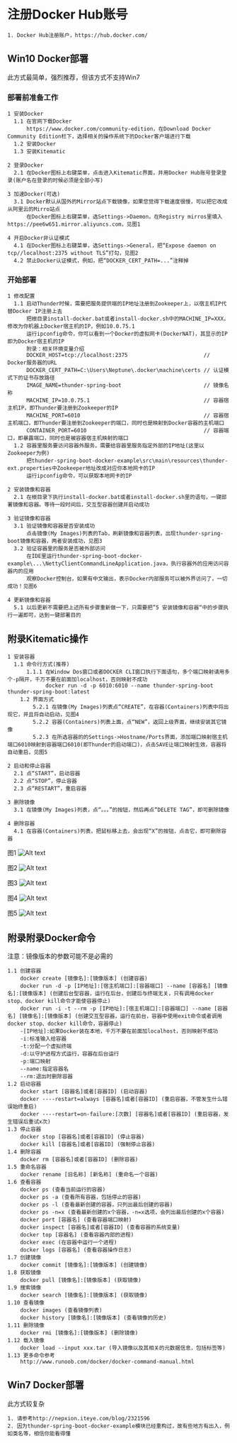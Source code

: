 # 注册Docker Hub账号

    1. Docker Hub注册账户，https://hub.docker.com/

## Win10 Docker部署
此方式最简单，强烈推荐，但该方式不支持Win7

### 部署前准备工作

    1 安装Docker
      1.1 在官网下载Docker
          https://www.docker.com/community-edition，在Download Docker Community Edition栏下，选择相关的操作系统下的Docker客户端进行下载
      1.2 安装Docker
      1.3 安装Kitematic

    2 登录Docker
      2.1 在Docker图标上右键菜单，点击进入Kitematic界面，并用Docker Hub账号登录登录(账户名在登录的时候必须是全部小写)

    3 加速Docker(可选)
      3.1 Docker默认从国外的Mirror站点下载镜像，如果您觉得下载速度很慢，可以把它改成从阿里云的Mirro站点
          在Docker图标上右键菜单，选Settings->Daemon，在Registry mirros里填入https://pee6w651.mirror.aliyuncs.com，见图1

    4 开启Docker非认证模式
      4.1 在Docker图标上右键菜单，选Settings->General，把“Expose daemon on tcp//localhost:2375 without TLS”打勾，见图2
      4.2 禁止Docker认证模式，例如，把“DOCKER_CERT_PATH=...”注释掉

### 开始部署

    1 修改配置
      1.1 启动Thunder时候，需要把服务提供端的IP地址注册到Zookeeper上，以宿主机IP代替Docker IP注册上去
          把根目录install-docker.bat或者install-docker.sh中的MACHINE_IP=XXX，修改为你机器上Docker宿主机的IP，例如10.0.75.1
          运行ipconfig命令，你可以看到一个Docker的虚拟网卡(DockerNAT)，其显示的IP即为Docker宿主机的IP
          附录：相关环境变量介绍
          DOCKER_HOST=tcp://localhost:2375                        // Docker服务器的URL
          DOCKER_CERT_PATH=C:\Users\Neptune\.docker\machine\certs // 认证模式下的证书存放路径
          IMAGE_NAME=thunder-spring-boot                          // 镜像名称
          MACHINE_IP=10.0.75.1                                    // 容器宿主机IP，即Thunder要注册到Zookeeper的IP
          MACHINE_PORT=6010                                       // 容器宿主机端口，即Thunder要注册到Zookeeper的端口，同时也是映射到Docker容器的主机端口
          CONTAINER_PORT=6010                                     // 容器端口，即暴露端口，同时也是被容器宿主机映射的端口
      1.2 容器里服务要访问容器外服务，需要给容器里服务指定外部的IP地址(这里以Zookeeper为例)
          把thunder-spring-boot-docker-example\src\main\resources\thunder-ext.properties中Zookeeper地址改成对应你本地网卡的IP
          运行ipconfig命令，可以获取本地网卡的IP

    2 安装镜像和容器
      2.1 在根目录下执行install-docker.bat或者install-docker.sh里的语句，一键部署镜像和容器。等待一段时间后，交互型容器创建并启动成功

    3 验证镜像和容器
      3.1 验证镜像和容器是否安装成功
          点击镜像(My Images)列表的Tab，刷新镜像和容器列表，出现thunder-spring-boot镜像和容器，两者安装成功，见图3
      3.2 验证容器里的服务是否被外部访问
          在IDE里运行thunder-spring-boot-docker-example\...\NettyClientCommandLineApplication.java，执行容器外的应用访问容器内的应用
          观察Docker控制台，如果有中文输出，表示Docker内部服务可以被外界访问了，一切成功！见图6

    4 更新镜像和容器
      5.1 以后更新不需要把上述所有步骤重新做一下，只需要把”5 安装镜像和容器“中的步骤执行一遍即可，达到一键部署目的

## 附录Kitematic操作

    1 安装容器
      1.1 命令行方式(推荐)
          1.1.1 在Window Dos窗口或者DOCKER CLI窗口执行下面语句，多个端口映射请用多个-p隔开，千万不要在前面加localhost，否则映射不成功
                docker run -d -p 6010:6010 --name thunder-spring-boot thunder-spring-boot:latest
        1.2 界面方式
            5.2.1 在镜像(My Images)列表点“CREATE”，在容器(Containers)列表中将出现它，并且将自动启动，见图4
            5.2.2 容器(Containers)列表上面，点“NEW”，返回上级界面，继续安装其它镜像
            5.2.3 在所选容器的的Settings->Hostname/Ports界面，添加端口映射宿主机端口6010映射到容器端口6010(即Thunder的启动端口)，点击SAVE让端口映射生效，容器将自动重启，见图5

    2 启动和停止容器
      2.1 点“START”，启动容器
      2.2 点“STOP”，停止容器
      2.3 点“RESTART”，重启容器

    3 删除镜像
      3.1 在镜像(My Images)列表，点“。。。”的按钮，然后再点“DELETE TAG”，即可删除镜像

    4 删除容器
      4.1 在容器(Containers)列表，把鼠标移上去，会出现“X”的按钮，点击它，即可删除容器

图1
![Alt text](https://github.com/Nepxion/Thunder/blob/master/thunder-spring-boot-docker-example/Docker1.jpg)

图2
![Alt text](https://github.com/Nepxion/Thunder/blob/master/thunder-spring-boot-docker-example/Docker2.jpg)

图3
![Alt text](https://github.com/Nepxion/Thunder/blob/master/thunder-spring-boot-docker-example/Docker3.jpg)

图4
![Alt text](https://github.com/Nepxion/Thunder/blob/master/thunder-spring-boot-docker-example/Docker4.jpg)

图5
![Alt text](https://github.com/Nepxion/Thunder/blob/master/thunder-spring-boot-docker-example/Docker5.jpg)

## 附录附录Docker命令
注意：镜像版本的参数可能不是必需的

    1.1 创建容器
        docker create [镜像名]:[镜像版本] (创建容器)
        docker run -d -p [IP地址]:[宿主机端口]:[容器端口] --name [容器名] [镜像名]:[镜像版本] (创建后台型容器，运行在后台，创建后与终端无关，只有调用docker stop、docker kill命令才能使容器停止)
        docker run -i -t --rm -p [IP地址]:[宿主机端口]:[容器端口] --name [容器名] [镜像名]:[镜像版本] (创建交互型容器，运行在前台，容器中使用exit命令或者调用docker stop、docker kill命令，容器停止)
        -[IP地址]:如果Docker装在本地，千万不要在前面加localhost，否则映射不成功
        -i:标准输入给容器 
        -t:分配一个虚拟终端
        -d:以守护进程方式运行，容器在后台运行
        -p:端口映射
        --name:指定容器名
        --rm:退出时删除容器
    1.2 启动容器
        docker start [容器名]或者[容器ID] (启动容器)
        docker ----restart=always [容器名]或者[容器ID] (重启容器，不管发生什么错误始终重启) 
        docker ----restart=on-failure:[次数] [容器名]或者[容器ID] (重启容器，发生错误后重试x次) 
    1.3 停止容器
        docker stop [容器名]或者[容器ID] (停止容器)
        docker kill [容器名]或者[容器ID] (强制停止容器)
    1.4 删除容器
        docker rm [容器名]或者[容器ID] (删除容器)
    1.5 重命名容器
        docker rename [旧名称] [新名称] (重命名一个容器)
    1.6 查看容器
        docker ps (查看当前运行的容器)
        docker ps -a (查看所有容器，包括停止的容器)
        docker ps -l (查看最新创建的容器，只列出最后创建的容器)
        docker ps -n=x (查看最新创建的x个容器，-n=x选项，会列出最后创建的x个容器)
        docker port [容器名] (查看容器端口映射)
        docker inspect [容器名]或者[容器ID] (查看容器的系统变量)
        docker top [容器名] (查看容器内部的进程)
        docker exec (在容器中运行一个进程)
        docker logs [容器名] (查看容器操作日志)
    1.7 创建镜像
        docker commit [镜像名]:[镜像版本] (创建镜像)
    1.8 获取镜像
        docker pull [镜像名]:[镜像版本] (获取镜像)
    1.9 搜索镜像
        docker search [镜像名]:[镜像版本] (获取镜像)
    1.10 查看镜像
        docker images (查看镜像列表)
        docker history [镜像名]:[镜像版本] (查看镜像的历史)
    1.11 删除镜像
        docker rmi [镜像名]:[镜像版本] (删除镜像)
    1.12 载入镜像
        docker load --input xxx.tar (导入镜像以及其相关的元数据信息，包括标签等)
    1.13 更多命令参考
        http://www.runoob.com/docker/docker-command-manual.html

## Win7 Docker部署
此方式较复杂

    1. 请参考http://nepxion.iteye.com/blog/2321596
    2. 因为thunder-spring-boot-docker-example模块已经重构过，故有些地方有出入，例如类名等，相信你能看得懂